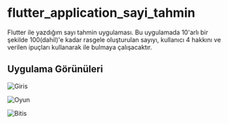# flutter_application_sayi_tahmin

Flutter ile yazdığım sayı tahmin uygulaması.
Bu uygulamada 10'arlı bir şekilde 100(dahil)'e kadar rasgele oluşturulan sayıyı, kullanıcı 4 hakkını ve verilen ipuçları kullanarak ile bulmaya çalışacaktır.


## Uygulama Görünüleri


![Giris](https://user-images.githubusercontent.com/48367134/118890311-2022e700-b907-11eb-87e6-8c66c654242d.jpg)


![Oyun](https://user-images.githubusercontent.com/48367134/118890320-244f0480-b907-11eb-849f-95c335922c31.jpg)


![Bitis](https://user-images.githubusercontent.com/48367134/118890329-26b15e80-b907-11eb-88fb-ff218260e248.jpg)


